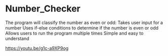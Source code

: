 # Number_Checker
The program will classify the number as even or odd:
Takes user input for a number
Uses if-else conditions to determine if the number is even or odd
Allows users to run the program multiple times
Simple and easy to understand

https://youtu.be/g1c-a9XP9og
